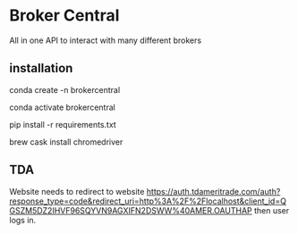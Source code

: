 # Broker Central

All in one API to interact with many different brokers


## installation

conda create -n brokercentral

conda activate brokercentral

pip install -r requirements.txt

brew cask install chromedriver
## TDA

Website needs to redirect to website https://auth.tdameritrade.com/auth?response_type=code&redirect_uri=http%3A%2F%2Flocalhost&client_id=QGSZM5DZ2IHVF96SQYVN9AGXIFN2DSWW%40AMER.OAUTHAP then user logs in.
